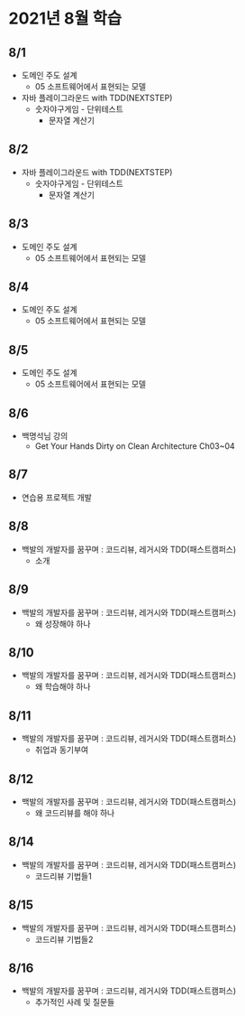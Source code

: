 # 2021년 8월 학습

## 8/1

- 도메인 주도 설계
  - 05 소프트웨어에서 표현되는 모델
- 자바 플레이그라운드 with TDD(NEXTSTEP)
  - 숫자야구게임 - 단위테스트
    - 문자열 계산기

## 8/2

- 자바 플레이그라운드 with TDD(NEXTSTEP)
  - 숫자야구게임 - 단위테스트
    - 문자열 계산기

## 8/3

- 도메인 주도 설계
  - 05 소프트웨어에서 표현되는 모델

## 8/4

- 도메인 주도 설계
  - 05 소프트웨어에서 표현되는 모델

## 8/5

- 도메인 주도 설계
  - 05 소프트웨어에서 표현되는 모델

## 8/6

- 백명석님 강의
  - Get Your Hands Dirty on Clean Architecture Ch03~04

## 8/7

- 연습용 프로젝트 개발

## 8/8

- 백발의 개발자를 꿈꾸며 : 코드리뷰, 레거시와 TDD(패스트캠퍼스)
  - 소개

## 8/9

- 백발의 개발자를 꿈꾸며 : 코드리뷰, 레거시와 TDD(패스트캠퍼스)
  - 왜 성장해야 하나

## 8/10

- 백발의 개발자를 꿈꾸며 : 코드리뷰, 레거시와 TDD(패스트캠퍼스)
  - 왜 학습해야 하나

## 8/11

- 백발의 개발자를 꿈꾸며 : 코드리뷰, 레거시와 TDD(패스트캠퍼스)
  - 취업과 동기부여

## 8/12

- 백발의 개발자를 꿈꾸며 : 코드리뷰, 레거시와 TDD(패스트캠퍼스)
  - 왜 코드리뷰를 해야 하나

## 8/14

- 백발의 개발자를 꿈꾸며 : 코드리뷰, 레거시와 TDD(패스트캠퍼스)
  - 코드리뷰 기법들1

## 8/15

- 백발의 개발자를 꿈꾸며 : 코드리뷰, 레거시와 TDD(패스트캠퍼스)
  - 코드리뷰 기법들2

## 8/16

- 백발의 개발자를 꿈꾸며 : 코드리뷰, 레거시와 TDD(패스트캠퍼스)
  - 추가적인 사례 및 질문들
